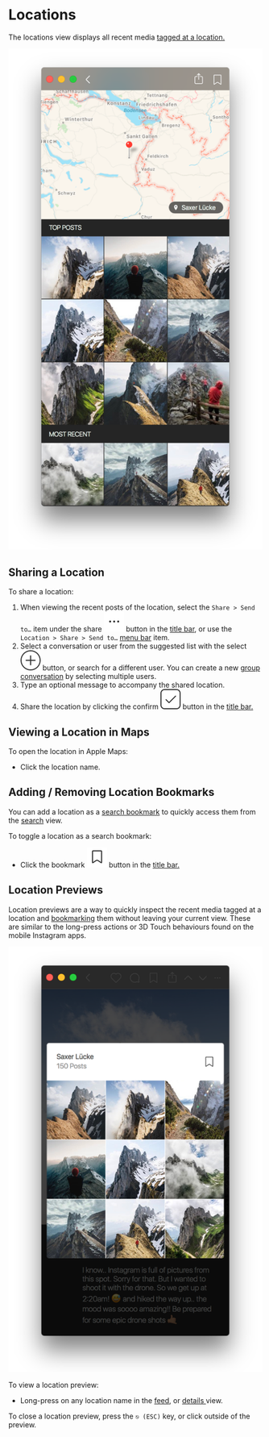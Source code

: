 # Locations

The locations view displays all recent media [tagged at a location.](upload.md#locations)

![](../.gitbook/assets/location.png)

## Sharing a Location

To share a location:

1. When viewing the recent posts of the location, select the `Share > Send to…` item under the share ![](../.gitbook/assets/actions-menu.png) button in the [title bar](../misc/glossary.md#title-bar), or use the `Location > Share > Send to…` [menu bar](../misc/glossary.md#menu-bar) item.
2. Select a conversation or user from the suggested list with the select ![](../.gitbook/assets/select.png) button, or search for a different user. You can create a new [group conversation](conversations/) by selecting multiple users.
3. Type an optional message to accompany the shared location.
4. Share the location by clicking the confirm ![](../.gitbook/assets/accept.png) button in the [title bar.](../misc/glossary.md#title-bar)

## Viewing a Location in Maps

To open the location in Apple Maps:

* Click the location name.

## Adding / Removing Location Bookmarks

You can add a location as a [search bookmark](search.md#search-bookmarks) to quickly access them from the [search](search.md) view.

To toggle a location as a search bookmark:

* Click the bookmark ![](../.gitbook/assets/bookmark.png) button in the [title bar.](../misc/glossary.md#title-bar)

## Location Previews

Location previews are a way to quickly inspect the recent media tagged at a location and [bookmarking](locations.md#adding--removing-location-bookmarks) them without leaving your current view. These are similar to the long-press actions or 3D Touch behaviours found on the mobile Instagram apps.

![](../.gitbook/assets/location-preview.png)

To view a location preview:

* Long-press on any location name in the [feed](feed.md), or [details ](detailview.md)view.

To close a location preview, press the `⎋ (ESC)` key, or click outside of the preview.

